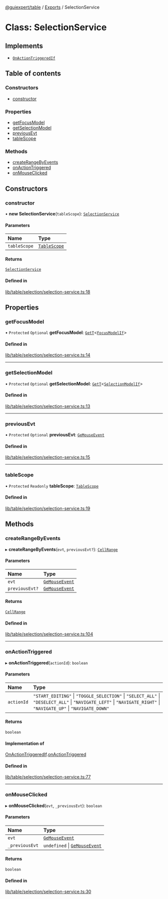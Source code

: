 [@guiexpert/table](../README.md) / [Exports](../modules.md) / SelectionService

# Class: SelectionService

## Implements

- [`OnActionTriggeredIf`](../interfaces/OnActionTriggeredIf.md)

## Table of contents

### Constructors

- [constructor](SelectionService.md#constructor)

### Properties

- [getFocusModel](SelectionService.md#getfocusmodel)
- [getSelectionModel](SelectionService.md#getselectionmodel)
- [previousEvt](SelectionService.md#previousevt)
- [tableScope](SelectionService.md#tablescope)

### Methods

- [createRangeByEvents](SelectionService.md#createrangebyevents)
- [onActionTriggered](SelectionService.md#onactiontriggered)
- [onMouseClicked](SelectionService.md#onmouseclicked)

## Constructors

### constructor

• **new SelectionService**(`tableScope`): [`SelectionService`](SelectionService.md)

#### Parameters

| Name | Type |
| :------ | :------ |
| `tableScope` | [`TableScope`](TableScope.md) |

#### Returns

[`SelectionService`](SelectionService.md)

#### Defined in

[lib/table/selection/selection-service.ts:18](https://github.com/guiexperttable/ge-table/blob/a7cb25d/libs/table/src/lib/table/selection/selection-service.ts#L18)

## Properties

### getFocusModel

• `Protected` `Optional` **getFocusModel**: [`GetT`](../modules.md#gett)\<[`FocusModelIf`](../interfaces/FocusModelIf.md)\>

#### Defined in

[lib/table/selection/selection-service.ts:14](https://github.com/guiexperttable/ge-table/blob/a7cb25d/libs/table/src/lib/table/selection/selection-service.ts#L14)

___

### getSelectionModel

• `Protected` `Optional` **getSelectionModel**: [`GetT`](../modules.md#gett)\<[`SelectionModelIf`](../interfaces/SelectionModelIf.md)\>

#### Defined in

[lib/table/selection/selection-service.ts:13](https://github.com/guiexperttable/ge-table/blob/a7cb25d/libs/table/src/lib/table/selection/selection-service.ts#L13)

___

### previousEvt

• `Protected` `Optional` **previousEvt**: [`GeMouseEvent`](GeMouseEvent.md)

#### Defined in

[lib/table/selection/selection-service.ts:15](https://github.com/guiexperttable/ge-table/blob/a7cb25d/libs/table/src/lib/table/selection/selection-service.ts#L15)

___

### tableScope

• `Protected` `Readonly` **tableScope**: [`TableScope`](TableScope.md)

#### Defined in

[lib/table/selection/selection-service.ts:19](https://github.com/guiexperttable/ge-table/blob/a7cb25d/libs/table/src/lib/table/selection/selection-service.ts#L19)

## Methods

### createRangeByEvents

▸ **createRangeByEvents**(`evt`, `previousEvt?`): [`CellRange`](CellRange.md)

#### Parameters

| Name | Type |
| :------ | :------ |
| `evt` | [`GeMouseEvent`](GeMouseEvent.md) |
| `previousEvt?` | [`GeMouseEvent`](GeMouseEvent.md) |

#### Returns

[`CellRange`](CellRange.md)

#### Defined in

[lib/table/selection/selection-service.ts:104](https://github.com/guiexperttable/ge-table/blob/a7cb25d/libs/table/src/lib/table/selection/selection-service.ts#L104)

___

### onActionTriggered

▸ **onActionTriggered**(`actionId`): `boolean`

#### Parameters

| Name | Type |
| :------ | :------ |
| `actionId` | ``"START_EDITING"`` \| ``"TOGGLE_SELECTION"`` \| ``"SELECT_ALL"`` \| ``"DESELECT_ALL"`` \| ``"NAVIGATE_LEFT"`` \| ``"NAVIGATE_RIGHT"`` \| ``"NAVIGATE_UP"`` \| ``"NAVIGATE_DOWN"`` |

#### Returns

`boolean`

#### Implementation of

[OnActionTriggeredIf](../interfaces/OnActionTriggeredIf.md).[onActionTriggered](../interfaces/OnActionTriggeredIf.md#onactiontriggered)

#### Defined in

[lib/table/selection/selection-service.ts:77](https://github.com/guiexperttable/ge-table/blob/a7cb25d/libs/table/src/lib/table/selection/selection-service.ts#L77)

___

### onMouseClicked

▸ **onMouseClicked**(`evt`, `_previousEvt`): `boolean`

#### Parameters

| Name | Type |
| :------ | :------ |
| `evt` | [`GeMouseEvent`](GeMouseEvent.md) |
| `_previousEvt` | `undefined` \| [`GeMouseEvent`](GeMouseEvent.md) |

#### Returns

`boolean`

#### Defined in

[lib/table/selection/selection-service.ts:30](https://github.com/guiexperttable/ge-table/blob/a7cb25d/libs/table/src/lib/table/selection/selection-service.ts#L30)
